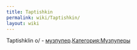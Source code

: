 ```yaml
---
title: Taptishkin
permalink: wiki/Taptishkin/
layout: wiki
---
```


Taptishklin o/ -
[музпупер](Музпуперы "wikilink").[Категория:Музпуперы](Категория:Музпуперы "wikilink")
